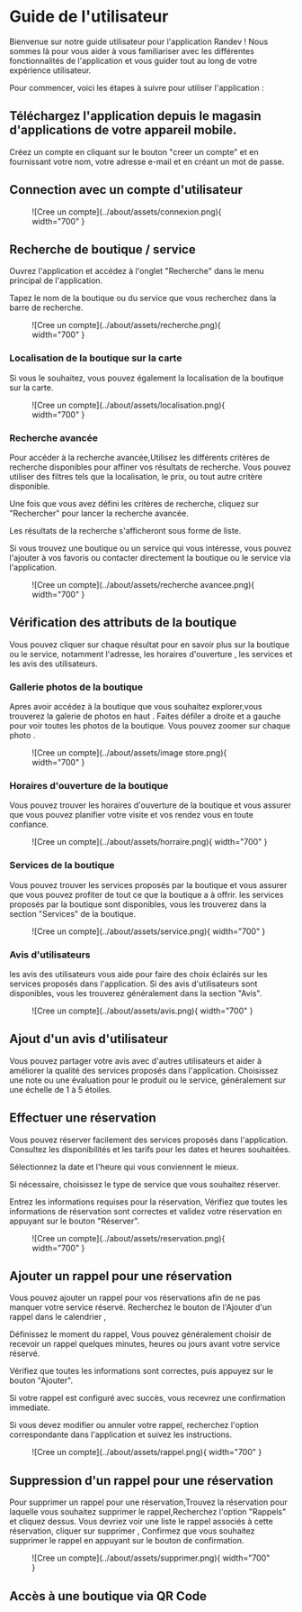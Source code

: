 # Guide de l'utilisateur

Bienvenue sur notre guide utilisateur pour l'application Randev ! Nous sommes là pour vous aider à vous familiariser avec les différentes fonctionnalités de l'application et vous guider tout au long de votre expérience utilisateur.

Pour commencer, voici les étapes à suivre pour utiliser l'application :

## Téléchargez l'application depuis le magasin d'applications de votre appareil mobile.

Créez un compte en cliquant sur le bouton "creer un compte" et en fournissant votre nom, votre adresse e-mail et en créant un mot de passe.
## Connection avec un compte d'utilisateur

<figure markdown> 
  ![Cree un compte](../about/assets/connexion.png){ width="700" }
  <figcaption></figcaption>
</figure>

## Recherche de boutique / service

Ouvrez l'application et accédez à l'onglet "Recherche" dans le menu principal de l'application.

Tapez le nom de la boutique ou du service que vous recherchez dans la barre de recherche.
<figure markdown> 
  ![Cree un compte](../about/assets/recherche.png){ width="700" }
  <figcaption></figcaption>
</figure>

### Localisation de la boutique sur la carte

Si vous le souhaitez, vous pouvez également la localisation de la boutique sur la carte.
<figure markdown> 
  ![Cree un compte](../about/assets/localisation.png){ width="700" }
  <figcaption></figcaption>
</figure>

### Recherche avancée
Pour accéder à la recherche avancée,Utilisez les différents critères de recherche disponibles pour affiner vos résultats de recherche. Vous pouvez utiliser des filtres tels que la localisation, le prix, ou tout autre critère disponible.

Une fois que vous avez défini les critères de recherche, cliquez sur "Rechercher" pour lancer la recherche avancée.

Les résultats de la recherche s'afficheront sous forme de liste. 

Si vous trouvez une boutique ou un service qui vous intéresse, vous pouvez l'ajouter à vos favoris ou contacter directement la boutique ou le service via l'application.
<figure markdown> 
  ![Cree un compte](../about/assets/recherche avancee.png){ width="700" }
  <figcaption></figcaption>
</figure>


## Vérification des attributs de la boutique

Vous pouvez cliquer sur chaque résultat pour en savoir plus sur la boutique ou le service, notamment l'adresse, les horaires d'ouverture , les services et les avis des utilisateurs.
### Gallerie photos de la boutique
Apres avoir accédez à la boutique que vous souhaitez explorer,vous trouverez la galerie de photos en haut .
Faites défiler a droite et a gauche pour voir toutes les photos de la boutique. Vous pouvez zoomer sur chaque photo .
<figure markdown> 
  ![Cree un compte](../about/assets/image store.png){ width="700" }
  <figcaption></figcaption>
</figure>

### Horaires d'ouverture de la boutique
Vous pouvez trouver les horaires d'ouverture de la boutique et vous assurer que vous pouvez planifier votre visite et vos rendez vous en toute confiance.
<figure markdown> 
  ![Cree un compte](../about/assets/horraire.png){ width="700" }
  <figcaption></figcaption>
</figure>


### Services de la boutique
Vous pouvez trouver les services proposés par la boutique et vous assurer que vous pouvez profiter de tout ce que la boutique a à offrir.
les services proposés par la boutique sont disponibles, vous les trouverez dans la section "Services" de la boutique.
<figure markdown> 
  ![Cree un compte](../about/assets/service.png){ width="700" }
  <figcaption></figcaption>
</figure>

### Avis d'utilisateurs

les avis des utilisateurs vous aide pour faire des choix éclairés sur les services proposés dans l'application.
Si des avis d'utilisateurs sont disponibles, vous les trouverez généralement dans la section "Avis".
<figure markdown> 
  ![Cree un compte](../about/assets/avis.png){ width="700" }
  <figcaption></figcaption>
</figure>

## Ajout d'un avis d'utilisateur
Vous pouvez partager votre avis avec d'autres utilisateurs et aider à améliorer la qualité des services proposés dans l'application.
Choisissez une note ou une évaluation pour le produit ou le service, généralement sur une échelle de 1 à 5 étoiles.

## Effectuer une réservation
Vous pouvez réserver facilement des services proposés dans l'application.
Consultez les disponibilités et les tarifs pour les dates et heures souhaitées.

Sélectionnez la date et l'heure qui vous conviennent le mieux.

Si nécessaire, choisissez le type de service que vous souhaitez réserver.

Entrez les informations requises pour la réservation, Vérifiez que toutes les informations de réservation sont correctes et validez votre réservation en appuyant sur le bouton "Réserver".
<figure markdown> 
  ![Cree un compte](../about/assets/reservation.png){ width="700" }
  <figcaption></figcaption>
</figure>

## Ajouter un rappel pour une réservation
Vous pouvez ajouter un rappel pour vos réservations afin de ne pas manquer votre service réservé.
Recherchez le bouton de l'Ajouter d'un rappel dans le calendrier ,

Définissez le moment du rappel, Vous pouvez généralement choisir de recevoir un rappel quelques minutes, heures ou jours avant votre service réservé.

Vérifiez que toutes les informations sont correctes, puis appuyez sur le bouton "Ajouter".

Si votre rappel est configuré avec succès, vous recevrez une confirmation immediate.

Si vous devez modifier ou annuler votre rappel, recherchez l'option correspondante dans l'application et suivez les instructions.
<figure markdown> 
  ![Cree un compte](../about/assets/rappel.png){ width="700" }
  <figcaption></figcaption>
</figure>



## Suppression d'un rappel pour une réservation
Pour supprimer un rappel pour une réservation,Trouvez la réservation pour laquelle vous souhaitez supprimer le rappel,Recherchez l'option "Rappels" et cliquez dessus.
Vous devriez voir une liste le rappel associés à cette réservation, cliquer sur supprimer ,
Confirmez que vous souhaitez supprimer le rappel en appuyant sur le bouton de confirmation.
<figure markdown> 
  ![Cree un compte](../about/assets/supprimer.png){ width="700" }
  <figcaption></figcaption>
</figure>



## Accès à une boutique via QR Code


